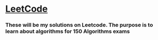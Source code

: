 # [LeetCode](https://leetcode.com/problemset/all/)
### These will be my solutions on Leetcode. The purpose is to learn about algorithms for 150 Algorithms exams
